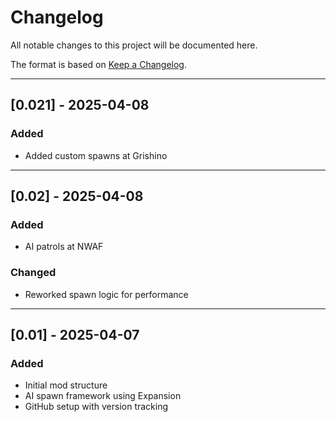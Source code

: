 # Changelog

All notable changes to this project will be documented here.

The format is based on [Keep a Changelog](https://keepachangelog.com/en/1.0.0/).

---

## [0.021] - 2025-04-08
### Added
- Added custom spawns at Grishino

---

## [0.02] - 2025-04-08
### Added
- AI patrols at NWAF

### Changed
- Reworked spawn logic for performance

---

## [0.01] - 2025-04-07
### Added
- Initial mod structure
- AI spawn framework using Expansion
- GitHub setup with version tracking
